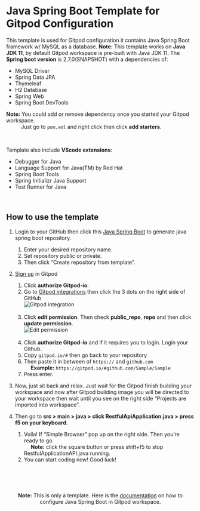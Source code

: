 # Java Spring Boot Template for Gitpod Configuration

This template is used for Gitpod configuration it contains Java Spring Boot framework w/ MySQL as a database. **Note:** This template works on **Java JDK 11**, by default Gitpod workspace is pre-built with Java JDK 11. The **Spring boot version** is 2.7.0(SNAPSHOT) with a dependencies of:
- MySQL Driver
- Spring Data JPA
- Thymeleaf
- H2 Database
- Spring Web
- Spring Boot DevTools

**Note:** You could add or remove dependency once you started your Gitpod workspace.    
&emsp; &emsp;&nbsp; Just go to `pom.xml` and right click then click **add starters**.

<br/>

Template also include **VScode extensions**:
- Debugger for Java
- Language Support for Java(TM) by Red Hat
- Spring Boot Tools
- Spring Initializr Java Support
- Test Runner for Java  

<br/>

## How to use the template

1.	Login to your GitHub then click this [Java Spring Boot](https://github.com/xBlueRose/JavaSpring_Template/generate "Github Repository") to generate java spring boot repository.
     1. Enter your desired repository name.
     2. Set repository public or private.
     3. Then click “Create repository from template”.  

2.	[Sign up](https://gitpod.io/new "Gitpod Sign up") in Gitpod
     1.  Click **authorize Gitpod-io**.
     2.  Go to [Gitpod integrations](https://gitpod.io/integrations "Gitpod Integrations") then click the 3 dots on the right side of GitHub <br/>![Gitpod integration](https://user-images.githubusercontent.com/85826085/159395535-1185138f-583f-43df-a123-add528c79f2a.png) <br/><br/>
     3. Click **edit permission**. Then check **public_repo**, **repo** and then click **update permission**.<br/>![Edit permission](https://user-images.githubusercontent.com/85826085/159396199-0b1a472e-5673-44c7-bc1b-78e851382b54.png)<br/><br/>
     4. Click **authorize Gitpod-io** and if it requires you to login. Login your Github.
     5. Copy `gitpod.io/#` then go back to your repository
     6. Then paste it in between of `https://` and `github.com` <br/>&emsp; **Example:** `https://gitpod.io/#github.com/Sample/Sample`
     7. Press enter.

3.   Now, just sit back and relax. Just wait for the Gitpod finish building your workspace and now after Gitpod building image you will be directed to your workspace then wait until you see on the right side “Projects are imported into workspace”.
4.   Then go to **src > main > java > click RestfulApiApplication.java > press f5 on your keyboard.**
     1. Voila! If “Simple Browser” pop up on the right side. Then you’re ready to go. <br/>&emsp; **Note:** click the square button or press shift+f5 to stop RestfulApplicationAPI.java running.
     2. You can start coding now! Good luck!

<br/>
<br/>
<br/>
<p align="center">
     <b>Note:</b> This is only a template. Here is the <a href="https://drive.google.com/file/d/1id4fCHTxI4KnzNAirw_1FOR7YK8tq5ii/view">documentation</a> on how to configure Java Spring Boot in Gitpod workspace.
</p>
